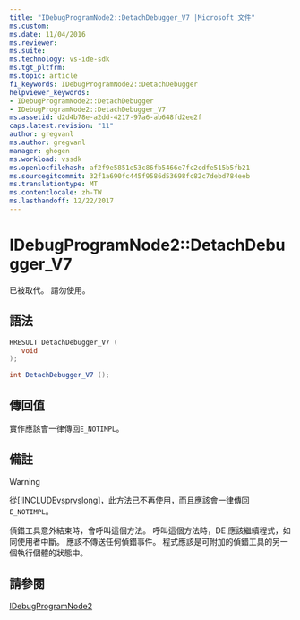 ```yaml
---
title: "IDebugProgramNode2::DetachDebugger_V7 |Microsoft 文件"
ms.custom: 
ms.date: 11/04/2016
ms.reviewer: 
ms.suite: 
ms.technology: vs-ide-sdk
ms.tgt_pltfrm: 
ms.topic: article
f1_keywords: IDebugProgramNode2::DetachDebugger
helpviewer_keywords:
- IDebugProgramNode2::DetachDebugger
- IDebugProgramNode2::DetachDebugger_V7
ms.assetid: d2d4b78e-a2dd-4217-97a6-ab648fd2ee2f
caps.latest.revision: "11"
author: gregvanl
ms.author: gregvanl
manager: ghogen
ms.workload: vssdk
ms.openlocfilehash: af2f9e5851e53c86fb5466e7fc2cdfe515b5fb21
ms.sourcegitcommit: 32f1a690fc445f9586d53698fc82c7debd784eeb
ms.translationtype: MT
ms.contentlocale: zh-TW
ms.lasthandoff: 12/22/2017
---
```

# <a name="idebugprogramnode2detachdebuggerv7"></a>IDebugProgramNode2::DetachDebugger_V7
已被取代。 請勿使用。  
  
## <a name="syntax"></a>語法  
  
```cpp  
HRESULT DetachDebugger_V7 (   
   void   
);  
```  
  
```csharp  
int DetachDebugger_V7 ();  
```  
  
## <a name="return-value"></a>傳回值  
 實作應該會一律傳回`E_NOTIMPL`。  
  
## <a name="remarks"></a>備註  
  
> [!WARNING]
>  從[!INCLUDE[vsprvslong](../../../code-quality/includes/vsprvslong_md.md)]，此方法已不再使用，而且應該會一律傳回`E_NOTIMPL`。  
  
 偵錯工具意外結束時，會呼叫這個方法。 呼叫這個方法時，DE 應該繼續程式，如同使用者中斷。 應該不傳送任何偵錯事件。 程式應該是可附加的偵錯工具的另一個執行個體的狀態中。  
  
## <a name="see-also"></a>請參閱  
 [IDebugProgramNode2](../../../extensibility/debugger/reference/idebugprogramnode2.md)